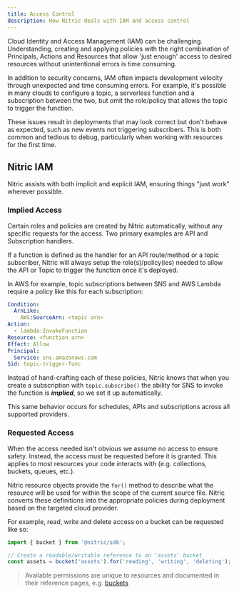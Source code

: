 ```yaml
---
title: Access Control
description: How Nitric deals with IAM and access control
---
```


Cloud Identity and Access Management (IAM) can be challenging. Understanding, creating and applying policies with the right combination of Principals, Actions and Resources that allow 'just enough' access to desired resources without unintentional errors is time consuming.

In addition to security concerns, IAM often impacts development velocity through unexpected and time consuming errors. For example, it's possible in many clouds to configure a topic, a serverless function and a subscription between the two, but omit the role/policy that allows the topic to trigger the function.

These issues result in deployments that may look correct but don't behave as expected, such as new events not triggering subscribers. This is both common and tedious to debug, particularly when working with resources for the first time.

## Nitric IAM

Nitric assists with both implicit and explicit IAM, ensuring things "just work" wherever possible.

### Implied Access

Certain roles and policies are created by Nitric automatically, without any specific requests for the access. Two primary examples are API and Subscription handlers.

If a function is defined as the handler for an API route/method or a topic subscriber, Nitric will always setup the role(s)/policy(ies) needed to allow the API or Topic to trigger the function once it's deployed.

In AWS for example, topic subscriptions between SNS and AWS Lambda require a policy like this for each subscription:

```yaml
Condition:
  ArnLike:
    AWS:SourceArn: <topic arn>
Action:
  - lambda:InvokeFunction
Resource: <function arn>
Effect: Allow
Principal:
  Service: sns.amazonaws.com
Sid: topic-trigger-func
```

Instead of hand-crafting each of these policies, Nitric knows that when you create a subscription with `topic.subscribe()` the ability for SNS to invoke the function is _**implied**_, so we set it up automatically.

This same behavior occurs for schedules, APIs and subscriptions across all supported providers.

### Requested Access

When the access needed isn't obvious we assume no access to ensure safety. Instead, the access must be requested before it is granted. This applies to most resources your code interacts with (e.g. collections, buckets, queues, etc.).

Nitric resource objects provide the `for()` method to describe what the resource will be used for within the scope of the current source file. Nitric converts these definitions into the appropriate policies during deployment based on the targeted cloud provider.

For example, read, write and delete access on a bucket can be requested like so:

```javascript
import { bucket } from '@nitric/sdk';

// Create a readable/writable reference to an 'assets' bucket
const assets = bucket('assets').for('reading', 'writing', 'deleting');
```

> Available permissions are unique to resources and documented in their reference pages, e.g. [buckets](./storage#available-permissions)
